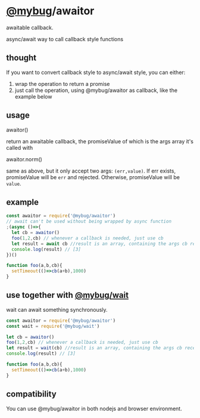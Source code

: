 # [@mybug](https://www.npmjs.com/org/mybug)/awaitor
awaitable callback. 

async/await way to call callback style functions

## thought
If you want to convert callback style to async/await style, you can either:
1. wrap the operation to return a promise
2. just call the operation, using @mybug/awaitor as callback, like the example below  

## usage
awaitor()

return an awaitable callback, the promiseValue of which is the args array it's called with 

awaitor.norm()

same as above, but it only accept two args: `(err,value)`. If err exists, promiseValue will be `err` and rejected. 
Otherwise, promiseValue will be `value`. 
## example

```javascript
const awaitor = require('@mybug/awaitor')
// await can't be used without being wrapped by async function
;(async ()=>{
  let cb = awaitor()
  foo(1,2,cb) // whenever a callback is needed, just use cb
  let result = await cb //result is an array, containing the args cb received
  console.log(result) // [3]
})()

function foo(a,b,cb){
  setTimeout(()=>cb(a+b),1000)
}
```

## use together with [@mybug/wait](https://www.npmjs.com/package/@mybug/wait)

wait can await something synchronously. 

```javascript
const awaitor = require('@mybug/awaitor')
const wait = require('@mybug/wait')

let cb = awaitor()
foo(1,2,cb) // whenever a callback is needed, just use cb
let result = wait(cb) //result is an array, containing the args cb received
console.log(result) // [3]

function foo(a,b,cb){
  setTimeout(()=>cb(a+b),1000)
}
```

## compatibility
You can use @mybug/awaitor in both nodejs and browser environment.
